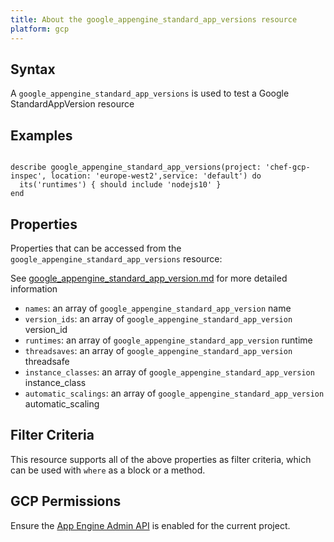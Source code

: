 ```yaml
---
title: About the google_appengine_standard_app_versions resource
platform: gcp
---
```


## Syntax
A `google_appengine_standard_app_versions` is used to test a Google StandardAppVersion resource

## Examples
```

describe google_appengine_standard_app_versions(project: 'chef-gcp-inspec', location: 'europe-west2',service: 'default') do
  its('runtimes') { should include 'nodejs10' }
end
```

## Properties
Properties that can be accessed from the `google_appengine_standard_app_versions` resource:

See [google_appengine_standard_app_version.md](google_appengine_standard_app_version.md) for more detailed information
  * `names`: an array of `google_appengine_standard_app_version` name
  * `version_ids`: an array of `google_appengine_standard_app_version` version_id
  * `runtimes`: an array of `google_appengine_standard_app_version` runtime
  * `threadsaves`: an array of `google_appengine_standard_app_version` threadsafe
  * `instance_classes`: an array of `google_appengine_standard_app_version` instance_class
  * `automatic_scalings`: an array of `google_appengine_standard_app_version` automatic_scaling

## Filter Criteria
This resource supports all of the above properties as filter criteria, which can be used
with `where` as a block or a method.

## GCP Permissions

Ensure the [App Engine Admin API](https://console.cloud.google.com/apis/library/appengine.googleapis.com/) is enabled for the current project.
